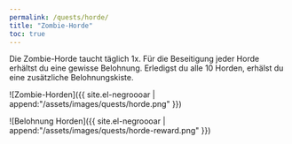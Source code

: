 ```yaml
---
permalink: /quests/horde/
title: "Zombie-Horde"
toc: true
---
```


Die Zombie-Horde taucht täglich 1x. Für die Beseitigung jeder Horde erhältst du eine gewisse Belohnung. Erledigst du alle 10 Horden, erhälst du eine zusätzliche Belohnungskiste.

![Zombie-Horden]({{ site.el-negroooar | append:"/assets/images/quests/horde.png" }})

![Belohnung Horden]({{ site.el-negroooar | append:"/assets/images/quests/horde-reward.png" }})
